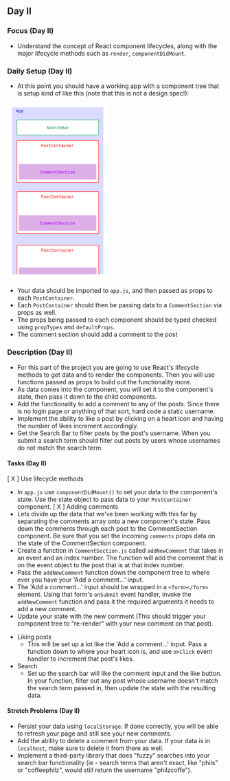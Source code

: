 ## Day II

### Focus (Day II)

- Understand the concept of React component lifecycles, along with the major lifecycle methods such as `render`, `componentDidMount`.

### Daily Setup (Day II)

- At this point you should have a working app with a component tree that is setup kind of like this (note that this is not a design spec!):

<img src='/assets/InstaClone-componentStructure.jpg' width='235' />

- Your data should be imported to `app.js`, and then passed as props to each `PostContainer`.
- Each `PostContainer` should then be passing data to a `CommentSection` via props as well.
- The props being passed to each component should be typed checked using `propTypes` and `defaultProps`.
- The comment section should add a comment to the post

### Description (Day II)

- For this part of the project you are going to use React's lifecycle methods to get data and to render the components. Then you will use functions passed as props to build out the functionality more.
- As data comes into the component, you will set it to the component's state, then pass it down to the child components.
- Add the functionality to add a comment to any of the posts. Since there is no login page or anything of that sort, hard code a static username.
- Implement the ability to like a post by clicking on a heart icon and having the number of likes increment accordingly.
- Get the Search Bar to filter posts by the post's username. When you submit a search term should filter out posts by users whose usernames do not match the search term.

#### Tasks (Day II)

[ X ] Use lifecycle methods
  * In `app.js` use `componentDidMount()` to set your data to the component's state. Use the state object to pass data to your `PostContainer` component.
[ X ] Adding comments
  * Lets divide up the data that we've been working with this far by separating the comments array onto a new component's state. Pass down the comments through each post to the CommentSection component. Be sure that you set the incoming `comments` props data on the state of the CommentSection component.
  * Create a function in `CommentSection.js` called `addNewComment` that takes in an event and an index number. The function will add the comment that is on the event object to the post that is at that index number.
  * Pass the `addNewComment` function down the component tree to where ever you have your 'Add a comment...' input.
  * The 'Add a comment...' input should be wrapped in a `<form></form>` element. Using that form's `onSubmit` event handler, invoke the `addNewComment` function and pass it the required arguments it needs to add a new comment.
  * Update your state with the new comment (This should trigger your component tree to "re-render" with your new comment on that post).
- Liking posts
  - This will be set up a lot like the 'Add a comment...' input. Pass a function down to where your heart icon is, and use `onClick` event handler to increment that post's likes.
- Search
  - Set up the search bar will like the comment input and the like button. In your function, filter out any post whose username doesn't match the search term passed in, then update the state with the resulting data.

#### Stretch Problems (Day II)

- Persist your data using `localStorage`. If done correctly, you will be able to refresh your page and still see your new comments.
- Add the ability to delete a comment from your data. If your data is in `localhost`, make sure to delete it from there as well.
- Implement a third-party library that does "fuzzy" searches into your search bar functionality (ie - search terms that aren't exact, like "phils" or "coffeephilz", would still return the username "philzcoffe").
